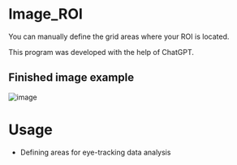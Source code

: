 # Image_ROI
You can manually define the grid areas where your ROI is located. 

This program was developed with the help of ChatGPT. 

## Finished image example 

![image](https://github.com/gomsing/Image-ROI-definer/assets/64123849/09d695e0-0ab9-473c-85d0-0e90c8793467)

# Usage 
- Defining areas for eye-tracking data analysis 
